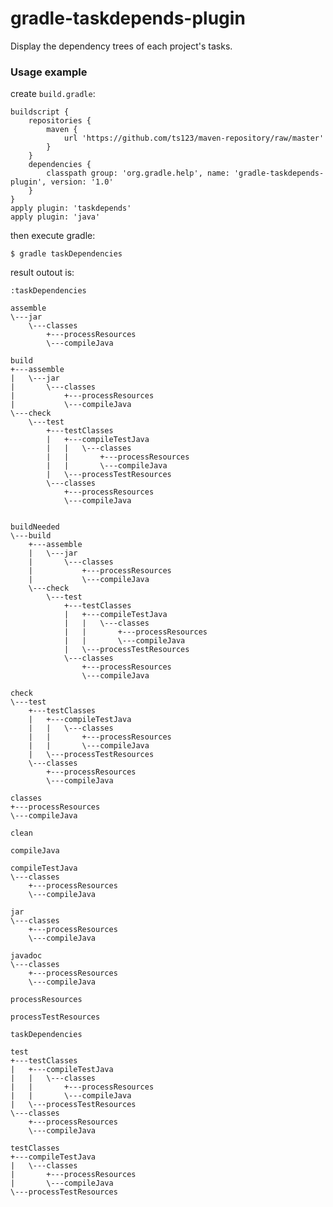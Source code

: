 gradle-taskdepends-plugin
=========================

Display the dependency trees of each project's tasks.

### Usage example

create `build.gradle`:

    buildscript {
        repositories {
            maven {
                url 'https://github.com/ts123/maven-repository/raw/master'
            }
        }
        dependencies {
            classpath group: 'org.gradle.help', name: 'gradle-taskdepends-plugin', version: '1.0'
        }
    }
    apply plugin: 'taskdepends'
    apply plugin: 'java'

then execute gradle:

    $ gradle taskDependencies
    
result outout is:

    :taskDependencies
    
    assemble
    \---jar
        \---classes
            +---processResources
            \---compileJava
    
    build
    +---assemble
    |   \---jar
    |       \---classes
    |           +---processResources
    |           \---compileJava
    \---check
        \---test
            +---testClasses
            |   +---compileTestJava
            |   |   \---classes
            |   |       +---processResources
            |   |       \---compileJava
            |   \---processTestResources
            \---classes
                +---processResources
                \---compileJava
    
    
    buildNeeded
    \---build
        +---assemble
        |   \---jar
        |       \---classes
        |           +---processResources
        |           \---compileJava
        \---check
            \---test
                +---testClasses
                |   +---compileTestJava
                |   |   \---classes
                |   |       +---processResources
                |   |       \---compileJava
                |   \---processTestResources
                \---classes
                    +---processResources
                    \---compileJava
    
    check
    \---test
        +---testClasses
        |   +---compileTestJava
        |   |   \---classes
        |   |       +---processResources
        |   |       \---compileJava
        |   \---processTestResources
        \---classes
            +---processResources
            \---compileJava
    
    classes
    +---processResources
    \---compileJava
    
    clean
    
    compileJava
    
    compileTestJava
    \---classes
        +---processResources
        \---compileJava
    
    jar
    \---classes
        +---processResources
        \---compileJava
    
    javadoc
    \---classes
        +---processResources
        \---compileJava
    
    processResources
    
    processTestResources
    
    taskDependencies
    
    test
    +---testClasses
    |   +---compileTestJava
    |   |   \---classes
    |   |       +---processResources
    |   |       \---compileJava
    |   \---processTestResources
    \---classes
        +---processResources
        \---compileJava
    
    testClasses
    +---compileTestJava
    |   \---classes
    |       +---processResources
    |       \---compileJava
    \---processTestResources
    
